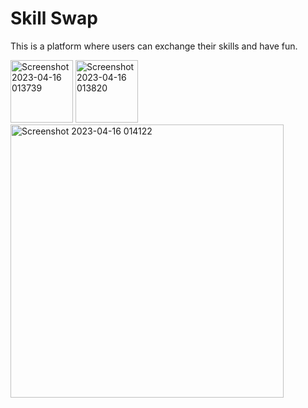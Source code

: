 # Skill Swap

This is a platform where users can exchange their skills and have fun.



<img width="100" alt="Screenshot 2023-04-16 013739" src="https://user-images.githubusercontent.com/56139934/232273374-4dd9837e-8b8e-46ef-9985-13f76924cbfd.png">
<img width="100" alt="Screenshot 2023-04-16 013820" src="https://user-images.githubusercontent.com/56139934/232273379-b8fa6f7b-7d59-4717-9dd9-7576064a1793.png">
<img width="437" alt="Screenshot 2023-04-16 014122" src="https://user-images.githubusercontent.com/56139934/232273411-f3d8319e-82c8-4c8b-9575-9195e77cd451.png">
